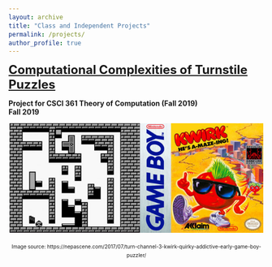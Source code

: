 ```yaml
---
layout: archive
title: "Class and Independent Projects"
permalink: /projects/
author_profile: true
---
```


<a href="/files/Kang_Kwirks_Final.pdf" style="font-size:24px;font-weight:bold" >
Computational Complexities of Turnstile Puzzles</a>

**Project for CSCI 361 Theory of Computation (Fall 2019)**<br/>
**Fall 2019**
<p align="center">
<img src='/images/kwirk_image.jpeg' width='500' >
</p>
<p align="center"> <font size="1"> Image source: https://nepascene.com/2017/07/turn-channel-3-kwirk-quirky-addictive-early-game-boy-puzzler/</font></p>

